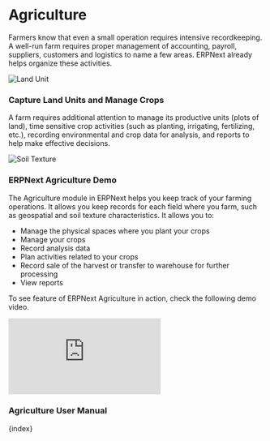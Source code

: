 <!-- add-breadcrumbs -->
# Agriculture

Farmers know that even a small operation requires intensive recordkeeping. A well-run farm requires proper management of accounting, payroll, suppliers, customers and logistics to name a few areas. ERPNext already helps organize these activities.

<img class="screenshot" alt="Land Unit" src="{{docs_base_url}}/assets/img/agriculture/land-unit.png">

### Capture Land Units and Manage Crops

A farm requires additional attention to manage its productive units (plots of land), time sensitive crop activities (such as planting, irrigating, fertilizing, etc.), recording environmental and crop data for analysis, and reports to help make effective decisions.

<img class="screenshot" alt="Soil Texture" src="{{docs_base_url}}/assets/img/agriculture/soil-texture.png">

### ERPNext Agriculture Demo

The Agriculture module in ERPNext helps you keep track of your farming operations. It allows you keep records for each field where you farm, such as geospatial and soil texture characteristics. It allows you to:

* Manage the physical spaces where you plant your crops
* Manage your crops
* Record analysis data
* Plan activities related to your crops
* Record sale of the harvest or transfer to warehouse for further processing
* View reports

To see feature of ERPNext Agriculture in action, check the following demo video.

<div class="embed-container">
    <iframe src="https://www.youtube.com/embed/A14cnWwE0vQ?rel=0" frameborder="0" allow="autoplay; encrypted-media" allowfullscreen></iframe>
</div>

### Agriculture User Manual

{index}